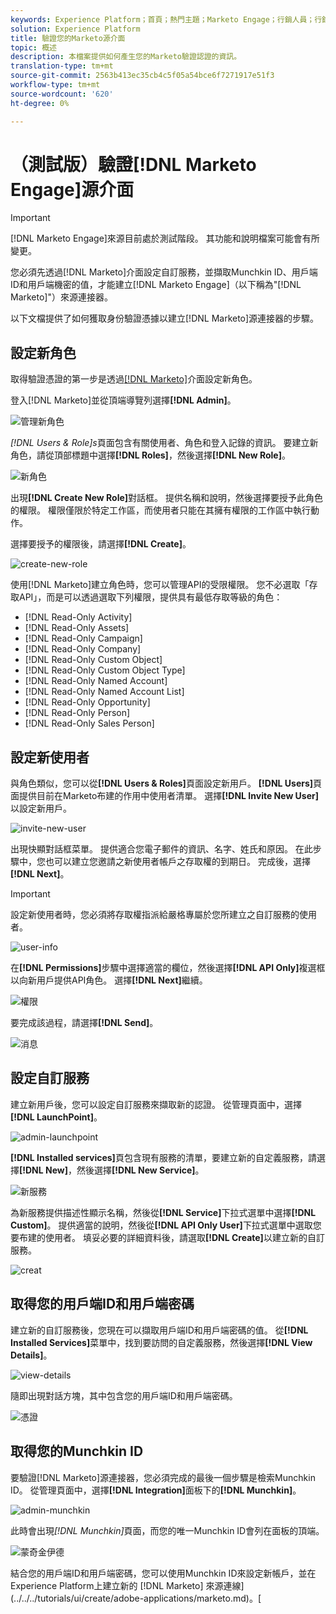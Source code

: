 ```yaml
---
keywords: Experience Platform；首頁；熱門主題；Marketo Engage；行銷人員；行銷人員
solution: Experience Platform
title: 驗證您的Marketo源介面
topic: 概述
description: 本檔案提供如何產生您的Marketo驗證認證的資訊。
translation-type: tm+mt
source-git-commit: 2563b413ec35cb4c5f05a54bce6f7271917e51f3
workflow-type: tm+mt
source-wordcount: '620'
ht-degree: 0%

---
```



# （測試版）驗證[!DNL Marketo Engage]源介面

>[!IMPORTANT]
>
>[!DNL Marketo Engage]來源目前處於測試階段。 其功能和說明檔案可能會有所變更。

您必須先透過[!DNL Marketo]介面設定自訂服務，並擷取Munchkin ID、用戶端ID和用戶端機密的值，才能建立[!DNL Marketo Engage]（以下稱為&quot;[!DNL Marketo]&quot;）來源連接器。

以下文檔提供了如何獲取身份驗證憑據以建立[!DNL Marketo]源連接器的步驟。

## 設定新角色

取得驗證憑證的第一步是透過[[!DNL Marketo]](https://app-sjint.marketo.com/#MM0A1)介面設定新角色。

登入[!DNL Marketo]並從頂端導覽列選擇&#x200B;**[!DNL Admin]**。

![管理新角色](../images/marketo/home.png)

*[!DNL Users & Role]s*&#x200B;頁面包含有關使用者、角色和登入記錄的資訊。 要建立新角色，請從頂部標題中選擇&#x200B;**[!DNL Roles]**，然後選擇&#x200B;**[!DNL New Role]**。

![新角色](../images/marketo/new-role.png)

出現&#x200B;**[!DNL Create New Role]**&#x200B;對話框。 提供名稱和說明，然後選擇要授予此角色的權限。 權限僅限於特定工作區，而使用者只能在其擁有權限的工作區中執行動作。

選擇要授予的權限後，請選擇&#x200B;**[!DNL Create]**。

![create-new-role](../images/marketo/create-new-role.png)

使用[!DNL Marketo]建立角色時，您可以管理API的受限權限。 您不必選取「存取API」，而是可以透過選取下列權限，提供具有最低存取等級的角色：

* [!DNL Read-Only Activity]
* [!DNL Read-Only Assets]
* [!DNL Read-Only Campaign]
* [!DNL Read-Only Company]
* [!DNL Read-Only Custom Object]
* [!DNL Read-Only Custom Object Type]
* [!DNL Read-Only Named Account]
* [!DNL Read-Only Named Account List]
* [!DNL Read-Only Opportunity]
* [!DNL Read-Only Person]
* [!DNL Read-Only Sales Person]

## 設定新使用者

與角色類似，您可以從&#x200B;**[!DNL Users & Roles]**&#x200B;頁面設定新用戶。 **[!DNL Users]**&#x200B;頁面提供目前在Marketo布建的作用中使用者清單。 選擇&#x200B;**[!DNL Invite New User]**&#x200B;以設定新用戶。

![invite-new-user](../images/marketo/invite-new-user.png)

出現快顯對話框菜單。 提供適合您電子郵件的資訊、名字、姓氏和原因。 在此步驟中，您也可以建立您邀請之新使用者帳戶之存取權的到期日。 完成後，選擇&#x200B;**[!DNL Next]**。

>[!IMPORTANT]
>
>設定新使用者時，您必須將存取權指派給嚴格專屬於您所建立之自訂服務的使用者。

![user-info](../images/marketo/new-user-info.png)

在&#x200B;**[!DNL Permissions]**&#x200B;步驟中選擇適當的欄位，然後選擇&#x200B;**[!DNL API Only]**&#x200B;複選框以向新用戶提供API角色。 選擇&#x200B;**[!DNL Next]**&#x200B;繼續。

![權限](../images/marketo/permissions.png)

要完成該過程，請選擇&#x200B;**[!DNL Send]**。

![消息](../images/marketo/message.png)

## 設定自訂服務

建立新用戶後，您可以設定自訂服務來擷取新的認證。 從管理頁面中，選擇&#x200B;**[!DNL LaunchPoint]**。

![admin-launchpoint](../images/marketo/admin-launchpoint.png)

**[!DNL Installed services]**&#x200B;頁包含現有服務的清單，要建立新的自定義服務，請選擇&#x200B;**[!DNL New]**，然後選擇&#x200B;**[!DNL New Service]**。

![新服務](../images/marketo/new-service.png)

為新服務提供描述性顯示名稱，然後從&#x200B;**[!DNL Service]**&#x200B;下拉式選單中選擇&#x200B;**[!DNL Custom]**。 提供適當的說明，然後從&#x200B;**[!DNL API Only User]**&#x200B;下拉式選單中選取您要布建的使用者。 填妥必要的詳細資料後，請選取&#x200B;**[!DNL Create]**&#x200B;以建立新的自訂服務。

![creat](../images/marketo/create.png)

## 取得您的用戶端ID和用戶端密碼

建立新的自訂服務後，您現在可以擷取用戶端ID和用戶端密碼的值。 從&#x200B;**[!DNL Installed Services]**&#x200B;菜單中，找到要訪問的自定義服務，然後選擇&#x200B;**[!DNL View Details]**。

![view-details](../images/marketo/view-details.png)

隨即出現對話方塊，其中包含您的用戶端ID和用戶端密碼。

![憑證](../images/marketo/credentials.png)

## 取得您的Munchkin ID

要驗證[!DNL Marketo]源連接器，您必須完成的最後一個步驟是檢索Munchkin ID。 從管理頁面中，選擇&#x200B;**[!DNL Integration]**&#x200B;面板下的&#x200B;**[!DNL Munchkin]**。

![admin-munchkin](../images/marketo/admin-munchkin.png)

此時會出現&#x200B;*[!DNL Munchkin]*&#x200B;頁面，而您的唯一Munchkin ID會列在面板的頂端。

![蒙奇金伊德](../images/marketo/munchkin-id.png)

結合您的用戶端ID和用戶端密碼，您可以使用Munchkin ID來設定新帳戶，並在Experience Platform上建立新的 [!DNL Marketo] 來源連線](../../../tutorials/ui/create/adobe-applications/marketo.md)。[
